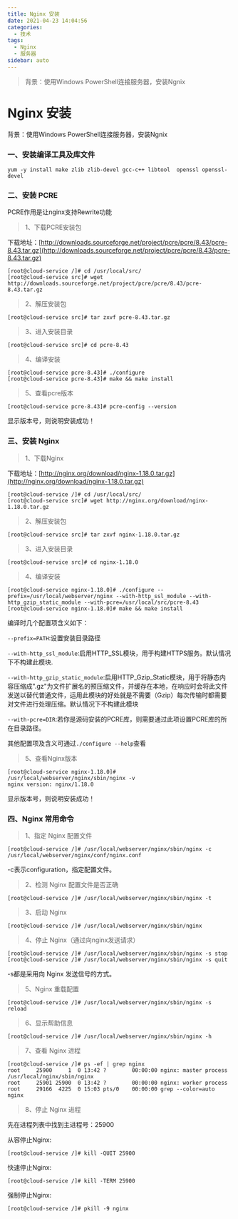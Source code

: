 ```yaml
---
title: Nginx 安装
date: 2021-04-23 14:04:56
categories: 
  - 技术
tags: 
  - Nginx
  - 服务器 
sidebar: auto
---
```

>背景：使用Windows PowerShell连接服务器，安装Ngnix
<!-- more -->
# Nginx 安装

背景：使用Windows PowerShell连接服务器，安装Ngnix
### 一、安装编译工具及库文件
``` shell
yum -y install make zlib zlib-devel gcc-c++ libtool  openssl openssl-devel
```
### 二、安装 PCRE
PCRE作用是让nginx支持Rewrite功能
> 1、下载PCRE安装包

下载地址：[http://downloads.sourceforge.net/project/pcre/pcre/8.43/pcre-8.43.tar.gz](http://downloads.sourceforge.net/project/pcre/pcre/8.43/pcre-8.43.tar.gz)
``` shell
[root@cloud-service /]# cd /usr/local/src/
[root@cloud-service src]# wget http://downloads.sourceforge.net/project/pcre/pcre/8.43/pcre-8.43.tar.gz
```

> 2、解压安装包

``` shell
[root@cloud-service src]# tar zxvf pcre-8.43.tar.gz
```
> 3、进入安装目录

``` shell
[root@cloud-service src]# cd pcre-8.43
```
> 4、编译安装

``` shell
[root@cloud-service pcre-8.43]# ./configure
[root@cloud-service pcre-8.43]# make && make install
```
> 5、查看pcre版本

``` shell
[root@cloud-service pcre-8.43]# pcre-config --version
```
显示版本号，则说明安装成功！

### 三、安装 Nginx
> 1、下载Nginx

下载地址：[http://nginx.org/download/nginx-1.18.0.tar.gz](http://nginx.org/download/nginx-1.18.0.tar.gz)

``` shell
[root@cloud-service /]# cd /usr/local/src/
[root@cloud-service src]# wget http://nginx.org/download/nginx-1.18.0.tar.gz
```
> 2、解压安装包

``` shell
[root@cloud-service src]# tar zxvf nginx-1.18.0.tar.gz  
```
> 3、进入安装目录

``` shell
[root@cloud-service src]# cd nginx-1.18.0   
```

> 4、编译安装

``` shell
[root@cloud-service nginx-1.18.0]# ./configure --prefix=/usr/local/webserver/nginx --with-http_ssl_module --with-http_gzip_static_module --with-pcre=/usr/local/src/pcre-8.43
[root@cloud-service nginx-1.18.0]# make && make install
```
编译时几个配置项含义如下：

`--prefix=PATH`:设置安装目录路径

`--with-http_ssl_module`:启用HTTP_SSL模块，用于构建HTTPS服务。默认情况下不构建此模块.

`--with-http_gzip_static_module`:启用HTTP_Gzip_Static模块，用于将静态内容压缩成".gz"为文件扩展名的预压缩文件，并缓存在本地，在响应时会将此文件发送以替代普通文件，运用此模块的好处就是不需要（Gzip）每次传输时都需要对文件进行处理压缩。默认情况下不构建此模块

`--with-pcre=DIR`:若你是源码安装的PCRE库，则需要通过此项设置PCRE库的所在目录路径。

其他配置项及含义可通过`./configure --help`查看

> 5、查看Nginx版本

``` shell
[root@cloud-service nginx-1.18.0]# /usr/local/webserver/nginx/sbin/nginx -v
nginx version: nginx/1.18.0
```
显示版本号，则说明安装成功！

### 四、Nginx 常用命令

> 1、指定 Nginx 配置文件

``` shell
[root@cloud-service /]# /usr/local/webserver/nginx/sbin/nginx -c /usr/local/webserver/nginx/conf/nginx.conf
```
-c表示configuration，指定配置文件。
> 2、检测 Nginx 配置文件是否正确

``` shell
[root@cloud-service /]# /usr/local/webserver/nginx/sbin/nginx -t
```
> 3、启动 Nginx

``` shell
[root@cloud-service /]# /usr/local/webserver/nginx/sbin/nginx
```
> 4、停止 Nginx（通过向nginx发送请求）

``` shell
[root@cloud-service /]# /usr/local/webserver/nginx/sbin/nginx -s stop
[root@cloud-service /]# /usr/local/webserver/nginx/sbin/nginx -s quit
```
-s都是采用向 Nginx 发送信号的方式。
> 5、Nginx 重载配置

``` shell
[root@cloud-service /]# /usr/local/webserver/nginx/sbin/nginx -s reload
```
> 6、显示帮助信息

``` shell
[root@cloud-service /]# /usr/local/webserver/nginx/sbin/nginx -h
```
> 7、查看 Nginx 进程

``` shell
[root@cloud-service /]# ps -ef | grep nginx
root     25900     1  0 13:42 ?        00:00:00 nginx: master process /usr/local/nginx/sbin/nginx
root     25901 25900  0 13:42 ?        00:00:00 nginx: worker process
root     29166  4225  0 15:03 pts/0    00:00:00 grep --color=auto nginx
```
> 8、停止 Nginx 进程

先在进程列表中找到主进程号：25900

从容停止Nginx:
``` shell
[root@cloud-service /]# kill -QUIT 25900
```
快速停止Nginx:
``` shell
[root@cloud-service /]# kill -TERM 25900
```
强制停止Nginx:
``` shell
[root@cloud-service /]# pkill -9 nginx
```